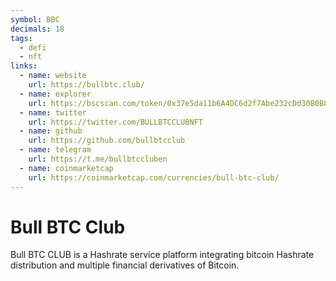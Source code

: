 ```yaml
---
symbol: BBC
decimals: 18
tags:
  - defi
  - nft
links:
  - name: website
    url: https://bullbtc.club/
  - name: explorer
    url: https://bscscan.com/token/0x37e5da11b6A4DC6d2f7Abe232cDd30B0B8Fc63B1
  - name: twitter
    url: https://twitter.com/BULLBTCCLUBNFT
  - name: github
    url: https://github.com/bullbtcclub
  - name: telegram
    url: https://t.me/bullbtccluben
  - name: coinmarketcap
    url: https://coinmarketcap.com/currencies/bull-btc-club/
---
```


# Bull BTC Club

Bull BTC CLUB is a Hashrate service platform integrating bitcoin Hashrate distribution and multiple financial derivatives of Bitcoin.
